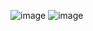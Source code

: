![image](https://github.com/AhmedGamalEldesawy/problem-solving/assets/148612288/b108d7d0-e218-490e-b2c8-0ba7db93d85e)
![image](https://github.com/AhmedGamalEldesawy/problem-solving/assets/148612288/daddeab4-c3b6-41df-959a-72b30a7187b5)
